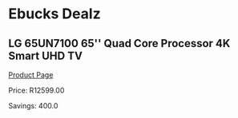 
# Ebucks Dealz
## LG 65UN7100 65'' Quad Core Processor 4K Smart UHD TV
[Product Page](https://www.ebucks.com/web/shop/productSelected.do?prodId=1045427210&catId=704987863)

Price: R12599.00

Savings: 400.0


	